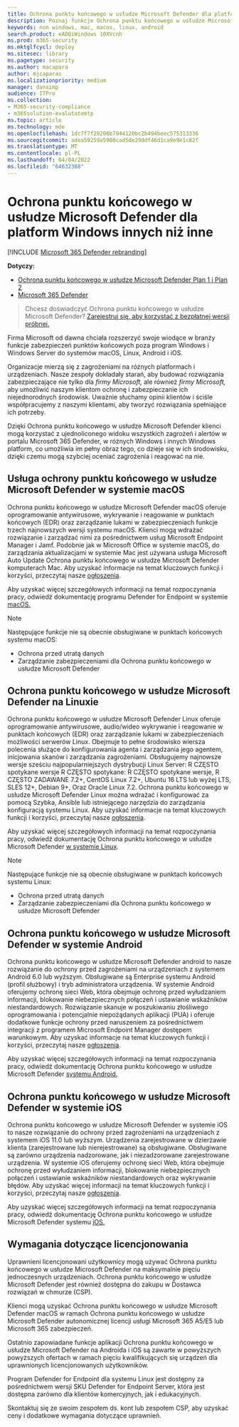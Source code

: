 ```yaml
---
title: Ochrona punktu końcowego w usłudze Microsoft Defender dla platform Windows innych niż inne
description: Poznaj funkcje Ochrona punktu końcowego w usłudze Microsoft Defender dla platform Windows innych niż platformy
keywords: non windows, mac, macos, linux, android
search.product: eADQiWindows 10XVcnh
ms.prod: m365-security
ms.mktglfcycl: deploy
ms.sitesec: library
ms.pagetype: security
ms.author: macapara
author: mjcaparas
ms.localizationpriority: medium
manager: dansimp
audience: ITPro
ms.collection:
- M365-security-compliance
- m365solution-evalutatemtp
ms.topic: article
ms.technology: mde
ms.openlocfilehash: 1dc7f7f29206b7944120bc2b494beec575313336
ms.sourcegitcommit: adea59259a5900cad5de29ddf46d1ca9e9e1c82f
ms.translationtype: MT
ms.contentlocale: pl-PL
ms.lasthandoff: 04/04/2022
ms.locfileid: "64632388"
---
```

# <a name="microsoft-defender-for-endpoint-for-non-windows-platforms"></a>Ochrona punktu końcowego w usłudze Microsoft Defender dla platform Windows innych niż inne

[!INCLUDE [Microsoft 365 Defender rebranding](../../includes/microsoft-defender.md)]

**Dotyczy:**
- [Ochrona punktu końcowego w usłudze Microsoft Defender Plan 1 i Plan 2](https://go.microsoft.com/fwlink/p/?linkid=2154037)
- [Microsoft 365 Defender](https://go.microsoft.com/fwlink/?linkid=2118804)

> Chcesz doświadczyć Ochrona punktu końcowego w usłudze Microsoft Defender? [Zarejestruj się, aby korzystać z bezpłatnej wersji próbnej.](https://signup.microsoft.com/create-account/signup?products=7f379fee-c4f9-4278-b0a1-e4c8c2fcdf7e&ru=https://aka.ms/MDEp2OpenTrial?ocid=docs-wdatp-exposedapis-abovefoldlink)

Firma Microsoft od dawna chciała rozszerzyć swoje wiodące w branży funkcje zabezpieczeń punktów końcowych poza program Windows i Windows Server do systemów macOS, Linux, Android i iOS.

Organizacje mierzą się z zagrożeniami na różnych platformach i urządzeniach. Nasze zespoły dokładały starań, aby budować rozwiązania zabezpieczające nie tylko dla *firmy Microsoft,* ale również *firmy Microsoft,* aby umożliwić naszym klientom ochronę i zabezpieczanie ich niejednorodnych środowisk. Uważnie słuchamy opinii klientów i ściśle współpracujemy z naszymi klientami, aby tworzyć rozwiązania spełniające ich potrzeby.

Dzięki Ochrona punktu końcowego w usłudze Microsoft Defender klienci mogą korzystać z ujednoliconego widoku wszystkich zagrożeń i alertów w portalu Microsoft 365 Defender, w różnych Windows i innych Windows  platform, co umożliwia im pełny obraz tego, co dzieje się w ich środowisku, dzięki czemu mogą szybciej oceniać zagrożenia i reagować na nie.

## <a name="microsoft-defender-for-endpoint-on-macos"></a>Usługa ochrony punktu końcowego w usłudze Microsoft Defender w systemie macOS

Ochrona punktu końcowego w usłudze Microsoft Defender macOS oferuje oprogramowanie antywirusowe, wykrywanie i reagowanie w punktach końcowych (EDR) oraz zarządzanie lukami w zabezpieczeniach funkcje trzech najnowszych wersji systemu macOS. Klienci mogą wdrażać rozwiązanie i zarządzać nimi za pośrednictwem usług Microsoft Endpoint Manager i Jamf. Podobnie jak w Microsoft Office w systemie macOS, do zarządzania aktualizacjami w systemie Mac jest używana usługa Microsoft Auto Update Ochrona punktu końcowego w usłudze Microsoft Defender komputerach Mac. Aby uzyskać informacje na temat kluczowych funkcji i korzyści, przeczytaj nasze [ogłoszenia](https://techcommunity.microsoft.com/t5/microsoft-defender-atp/bg-p/MicrosoftDefenderATPBlog/label-name/macOS).

Aby uzyskać więcej szczegółowych informacji na temat rozpoczynania pracy, odwiedź dokumentację programu Defender for Endpoint w systemie [macOS.](microsoft-defender-endpoint-mac.md)

> [!NOTE]
> Następujące funkcje nie są obecnie obsługiwane w punktach końcowych systemu macOS:
>
> - Ochrona przed utratą danych
> - Zarządzanie zabezpieczeniami dla Ochrona punktu końcowego w usłudze Microsoft Defender

## <a name="microsoft-defender-for-endpoint-on-linux"></a>Ochrona punktu końcowego w usłudze Microsoft Defender na Linuxie

Ochrona punktu końcowego w usłudze Microsoft Defender Linux oferuje oprogramowanie antywirusowe, audio/wideo wykrywanie i reagowanie w punktach końcowych (EDR) oraz zarządzanie lukami w zabezpieczeniach możliwości serwerów Linux. Obejmuje to pełne środowisko wiersza polecenia służące do konfigurowania agenta i zarządzania jego agentem, inicjowania skanów i zarządzania zagrożeniami. Obsługujemy najnowsze wersje sześciu najpopularniejszych dystrybucji Linux Server: R CZĘSTO spotykane wersje R CZĘSTO spotykane: R CZĘSTO spotykane wersje, R CZĘSTO ZADAWANE 7.2+, CentOS Linux 7.2+, Ubuntu 16 LTS lub wyżej LTS, SLES 12+, Debian 9+, Oraz Oracle Linux 7.2. Ochrona punktu końcowego w usłudze Microsoft Defender Linux można wdrażać i konfigurować za pomocą Szybka, Ansible lub istniejącego narzędzia do zarządzania konfiguracją systemu Linux. Aby uzyskać informacje na temat kluczowych funkcji i korzyści, przeczytaj nasze [ogłoszenia](https://techcommunity.microsoft.com/t5/microsoft-defender-atp/bg-p/MicrosoftDefenderATPBlog/label-name/Linux).

Aby uzyskać więcej szczegółowych informacji na temat rozpoczynania pracy, odwiedź dokumentację Ochrona punktu końcowego w usłudze Microsoft Defender [w systemie Linux](microsoft-defender-endpoint-linux.md).


> [!NOTE]
> Następujące funkcje nie są obecnie obsługiwane w punktach końcowych systemu Linux:
>
> - Ochrona przed utratą danych
> - Zarządzanie zabezpieczeniami dla Ochrona punktu końcowego w usłudze Microsoft Defender

## <a name="microsoft-defender-for-endpoint-on-android"></a>Ochrona punktu końcowego w usłudze Microsoft Defender w systemie Android

Ochrona punktu końcowego w usłudze Microsoft Defender android to nasze rozwiązanie do ochrony przed zagrożeniami na urządzeniach z systemem Android 6.0 lub wyższym. Obsługiwane są Enterprise systemu Android (profil służbowy) i tryb administratora urządzenia. W systemie Android oferujemy ochronę sieci Web, która obejmuje ochronę przed wyłudzaniem informacji, blokowanie niebezpiecznych połączeń i ustawianie wskaźników niestandardowych. Rozwiązanie skanuje w poszukiwaniu złośliwego oprogramowania i potencjalnie niepożądanych aplikacji (PUA) i oferuje dodatkowe funkcje ochrony przed naruszeniem za pośrednictwem integracji z programem Microsoft Endpoint Manager dostępem warunkowym. Aby uzyskać informacje na temat kluczowych funkcji i korzyści, przeczytaj nasze [ogłoszenia](https://techcommunity.microsoft.com/t5/microsoft-defender-atp/bg-p/MicrosoftDefenderATPBlog/label-name/Android).

Aby uzyskać więcej szczegółowych informacji na temat rozpoczynania pracy, odwiedź dokumentację Ochrona punktu końcowego w usłudze Microsoft Defender [systemu Android.](microsoft-defender-endpoint-android.md)

## <a name="microsoft-defender-for-endpoint-on-ios"></a>Ochrona punktu końcowego w usłudze Microsoft Defender w systemie iOS

Ochrona punktu końcowego w usłudze Microsoft Defender w systemie iOS to nasze rozwiązanie do ochrony przed zagrożeniami na urządzeniach z systemem iOS 11.0 lub wyższym. Urządzenia zarejestrowane w dzierżawie klienta (zarejestrowane lub nierejestrowane) są obsługiwane. Obsługiwane są zarówno urządzenia nadzorowane, jak i niezadzorowane zarejestrowane urządzenia. W systemie iOS oferujemy ochronę sieci Web, która obejmuje ochronę przed wyłudzaniem informacji, blokowanie niebezpiecznych połączeń i ustawianie wskaźników niestandardowych oraz wykrywanie błędów. Aby uzyskać więcej informacji na temat kluczowych funkcji i korzyści, przeczytaj nasze [ogłoszenia](https://techcommunity.microsoft.com/t5/microsoft-defender-for-endpoint/bg-p/MicrosoftDefenderATPBlog/label-name/iOS).

Aby uzyskać więcej szczegółowych informacji na temat rozpoczynania pracy, odwiedź dokumentację Ochrona punktu końcowego w usłudze Microsoft Defender systemu [iOS.](microsoft-defender-endpoint-ios.md)

## <a name="licensing-requirements"></a>Wymagania dotyczące licencjonowania

Uprawnieni licencjonowani użytkownicy mogą używać Ochrona punktu końcowego w usłudze Microsoft Defender na maksymalnie pięciu jednoczesnych urządzeniach. Ochrona punktu końcowego w usłudze Microsoft Defender jest również dostępna do zakupu w Dostawca rozwiązań w chmurze (CSP).

Klienci mogą uzyskać Ochrona punktu końcowego w usłudze Microsoft Defender macOS w ramach Ochrona punktu końcowego w usłudze Microsoft Defender autonomicznej licencji usługi Microsoft 365 A5/E5 lub Microsoft 365 zabezpieczeń.

Ostatnio zapowiadane funkcje aplikacji Ochrona punktu końcowego w usłudze Microsoft Defender na Androida i iOS są zawarte w powyższych powyższych ofertach w ramach pięciu kwalifikujących się urządzeń dla uprawnionych licencjonowanych użytkowników.

Program Defender for Endpoint dla systemu Linux jest dostępny za pośrednictwem wersji SKU Defender for Endpoint Server, która jest dostępna zarówno dla klientów komercyjnych, jak i edukacyjnych.

Skontaktuj się ze swoim zespołem ds. kont lub zespołem CSP, aby uzyskać ceny i dodatkowe wymagania dotyczące uprawnień.

